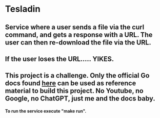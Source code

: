 # Tesladin

## Service where a user sends a file via the curl command, and gets a response with a URL. The user can then re-download the file via the URL.

## If the user loses the URL..... YIKES.

## This project is a challenge. Only the official Go docs found [here](https://go.dev/#) can be used as reference material to build this project. No Youtube, no Google, no ChatGPT, just me and the docs baby.

#### To run the service execute "make run".
